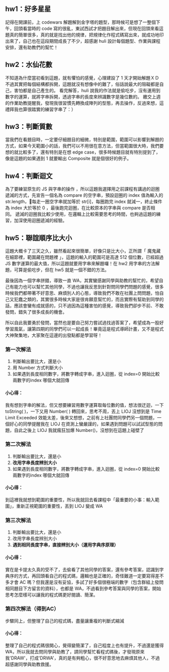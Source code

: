 ## hw1：好多星星
記得在開課前，上 codewars 解題解到金字塔的題型，那時候可是想了一整個下午，回頭看當時的 code 寫的很亂，東試西試才把題目解出來，但現在回頭來看這題真的簡單很多，真的就是找出他的規律，把規律化作程式碼寫出來，就成功地印出來了，自己也在這段期間成長了不少，超感謝 huli 設計每個題型、作業與課程安排，還有助教們的幫忙！

## hw2：水仙花數
不知道為什麼當初看到這題，就有懼怕的感覺，心理建設了 1 天才開始解題ＸＤ
不過其實把每個結構都拆開，這題就沒有想像中的難了，俗話說最大的阻礙都是自己，害怕都是自己產生的。
看完解答，huli 說我的作法就是偷吃步，沒有運用到數字的運算，就將字串拆開，透過字串的長度來辨識數字是幾位數的。
繳交上週的作業助教提醒我，發現我很習慣先轉換成陣列的型態，再去操作，反過來想，這禮拜我也算很踏實的練習字串了：）

## hw3：判斷質數
當我們在看題目時，一定要仔細題目的細微，特別是範圍，範圍可以影響到解題的方式，如果今天範圍小的話，我們可以不用很在意方法，但當範圍很大時，我們要想的就比較多了，還有特別是在想 edge case，很多時候題目就有特別提到了，像是這題的如果遇到 1 就要輸出 Composite 就是個很好的例子。

## hw4：判斷迴文
為了要練習原生的 JS 與字串的操作 ，所以這題我選擇用之前課程有講過的迴圈遞減的方式，先宣告一個名為 compare 的空字串，預設迴圈的 index 值為輸入的 str.length，每走一圈空字串就加等於 str[i]，每圈跑完 index 就減一，終止條件為 index 大於等於 0 ，最後跑完迴圈，在比較原本的字串與 compare 是否相同。
遞減的迴圈我比較少使用，在邏輯上比較需要思考的時間，也夠過這題的練習，加深使用迴圈遞減的經驗。

## hw5：聯誼順序比大小
這題大概卡了三天之久，雖然看起來很簡單，好像只是比大小，正所謂「 魔鬼藏在細節裡，範圍藏在問題裡 」，這題的輸入的範圍可是高達 512 個位數，已經超過 JS 數字運算的最大值，所以這題就要用字串來解題囉！在 hw2 用字串的方法解題，可算是偷吃步，但在 hw5 就是一個不錯的方法。

最後因為一個字串拼錯，導致一直 WA，其實蠻感謝同學與助教的幫忙的，希望自己有能力也可以幫忙其他同學，不過也讓我反思到針對問同學們問題的感覺，很多時候我們都帶著不好意思、麻煩別人的心態，導致我們不敢在社團上問問題，怕自己又犯蠢之類的，其實很多時候大家是很肯願意幫忙的，而且實際有幫助到同學的話，應該會蠻有成就感的，只不過因為這種害怕的感覺，導致我們卻步不前、不敢發問，錯失了很多成長的機會。

所以自此我要勇於發問，當然也是要自己努力嘗試過找過答案了，希望成為一股好學習風氣，讓第四期的同學們可以一起成長！畢竟這是程式導師計畫，又不是程式大神聚集地，大家聚在這邊的出發點都是學習呀！

### 第一次解法
1. 判斷輸出要比大，還是小
2. 用 Number 方式判斷大小
3. 如果遇到長度相同數字，將數字轉成字串，進入迴圈，從 index=0 開始比較兩數字的index 哪個大就回傳

#### 小心得：
我有想到字串的解法，但又想要練習用數字運算取每位數的值，想法很迂迴，一下 toString( )，一下又用 Number( ) 轉回來，思考不周，丟上 LIOJ 沒想到是 Time Limit Exceeded 效能太差，後來又想想，之前有上社團問同學們另一個問題，一個好心的同學提醒我在 LIOJ 在資測上蠻嚴謹的，如果遇到問題可以試試型態的問題，自此之後上 LIOJ 我就瘋狂加爆 Number()，沒想到在這題上碰壁了

### 第二次解法
1. 判斷輸出要比大，還是小
2. **改用字串長度辨別大小**
3. 如果遇到長度相同數字，將數字轉成字串，進入迴圈，從 index=0 開始比較兩數字的index 哪個大就回傳

#### 小心得：
到這裡我就想到範圍的重要性，所以我就回去看課程中「最重要的小事：輸入範圍」，重新正視範圍的重要性，丟到 LIOJ 變成 WA

### 第三次解法
1. 判斷輸出要比大，還是小
2. 改用字串長度辨別大小
3. **遇到相同長度字串，直接辨別大小（運用字典序原理）**

#### 小心得：
實在是卡提太久真的受不了，去偷看了其他同學的答案，還有參考答案，認識到字典序的方式，再回頭看自己的程式碼，邏輯也是正確的，奇怪難道一定要寫得差不多才會 AC 嗎？但我還是沒有妥協，多試了好多個很極端的數字（包含群組上發問相同題目下方留言的資料），也都是 WA，不過看到參考答案與同學的答案，開始思考怎麼樣可以讓我的程式碼更好閱讀、簡潔。

### 第四次解法（得到AC）
步驟同上，但整理了自己的程式碼，盡量讓重複的判斷式縮減

#### 小心得：
整理了自己的程式碼很開心，覺得變簡潔了，自己程度上也有提升，不過還是獲得 WA，所以我就去問同學與助教了，請同學幫忙看程式碼後，才發現原來我'DRAW'，打成'DRWA'，真的是有夠粗心，很不好意思地去麻煩其他人，不過超感謝同學與助教救援。